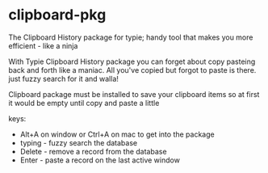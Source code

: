 # clipboard-pkg
The Clipboard History package for typie; handy tool that makes you more efficient - like a ninja

With Typie Clipboard History package you can forget about copy pasteing back and forth like a maniac.
All you've copied but forgot to paste is there. just fuzzy search for it and walla!

Clipboard package must be installed to save your clipboard items so at first it would be empty until copy and paste a little

keys:
* Alt+A on window or Ctrl+A on mac to get into the package
* typing - fuzzy search the database
* Delete - remove a record from the database
* Enter - paste a record on the last active window